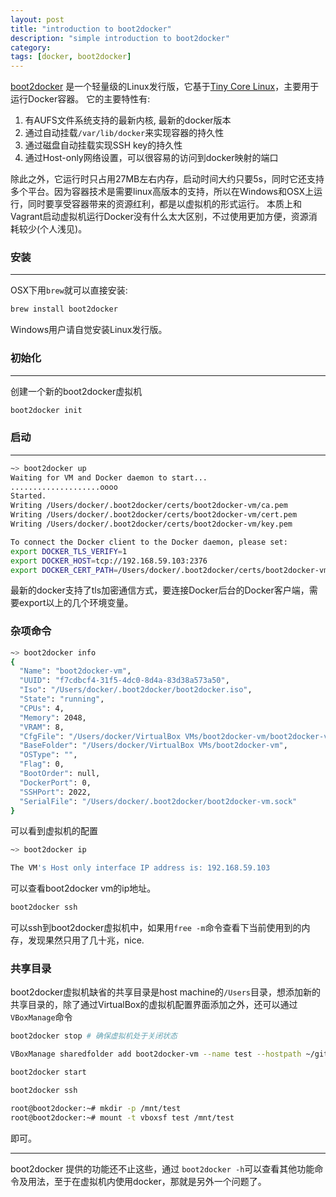 ```yaml
---
layout: post
title: "introduction to boot2docker"
description: "simple introduction to boot2docker"
category:
tags: [docker, boot2docker]
---
```


[boot2docker](http://boot2docker.io/) 是一个轻量级的Linux发行版，它基于[Tiny Core Linux](http://tinycorelinux.net/)，主要用于运行Docker容器。
它的主要特性有:

1. 有AUFS文件系统支持的最新内核, 最新的docker版本
2. 通过自动挂载`/var/lib/docker`来实现容器的持久性
3. 通过磁盘自动挂载实现SSH key的持久性
4. 通过Host-only网络设置，可以很容易的访问到docker映射的端口

除此之外，它运行时只占用27MB左右内存，启动时间大约只要5s，同时它还支持多个平台。因为容器技术是需要linux高版本的支持，所以在Windows和OSX上运行，同时要享受容器带来的资源红利，都是以虚拟机的形式运行。
本质上和Vagrant启动虚拟机运行Docker没有什么太大区别，不过使用更加方便，资源消耗较少(个人浅见)。

### 安装
----
OSX下用`brew`就可以直接安装:

```bash
brew install boot2docker
```
Windows用户请自觉安装Linux发行版。

### 初始化
----
创建一个新的boot2docker虚拟机

```bash
boot2docker init
```

### 启动
----

```bash
~> boot2docker up
Waiting for VM and Docker daemon to start...
....................oooo
Started.
Writing /Users/docker/.boot2docker/certs/boot2docker-vm/ca.pem
Writing /Users/docker/.boot2docker/certs/boot2docker-vm/cert.pem
Writing /Users/docker/.boot2docker/certs/boot2docker-vm/key.pem

To connect the Docker client to the Docker daemon, please set:
export DOCKER_TLS_VERIFY=1
export DOCKER_HOST=tcp://192.168.59.103:2376
export DOCKER_CERT_PATH=/Users/docker/.boot2docker/certs/boot2docker-vm

```

最新的docker支持了tls加密通信方式，要连接Docker后台的Docker客户端，需要export以上的几个环境变量。

### 杂项命令

```bash
~> boot2docker info
{
  "Name": "boot2docker-vm",
  "UUID": "f7cdbcf4-31f5-4dc0-8d4a-83d38a573a50",
  "Iso": "/Users/docker/.boot2docker/boot2docker.iso",
  "State": "running",
  "CPUs": 4,
  "Memory": 2048,
  "VRAM": 8,
  "CfgFile": "/Users/docker/VirtualBox VMs/boot2docker-vm/boot2docker-vm.vbox",
  "BaseFolder": "/Users/docker/VirtualBox VMs/boot2docker-vm",
  "OSType": "",
  "Flag": 0,
  "BootOrder": null,
  "DockerPort": 0,
  "SSHPort": 2022,
  "SerialFile": "/Users/docker/.boot2docker/boot2docker-vm.sock"
}
```
可以看到虚拟机的配置

```bash
~> boot2docker ip

The VM's Host only interface IP address is: 192.168.59.103
```
可以查看boot2docker vm的ip地址。

```bash
boot2docker ssh
```
可以ssh到boot2docker虚拟机中，如果用`free -m`命令查看下当前使用到的内存，发现果然只用了几十兆，nice.

### 共享目录
boot2docker虚拟机缺省的共享目录是host machine的`/Users`目录，想添加新的共享目录的，除了通过VirtualBox的虚拟机配置界面添加之外，还可以通过`VBoxManage`命令

```bash
boot2docker stop # 确保虚拟机处于关闭状态

VBoxManage sharedfolder add boot2docker-vm --name test --hostpath ~/github

boot2docker start

boot2docker ssh

root@boot2docker:~# mkdir -p /mnt/test
root@boot2docker:~# mount -t vboxsf test /mnt/test

```
即可。

----
boot2docker 提供的功能还不止这些，通过 `boot2docker -h`可以查看其他功能命令及用法，至于在虚拟机内使用docker，那就是另外一个问题了。
